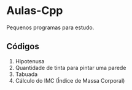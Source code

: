 # Aulas-Cpp
Pequenos programas para estudo.

## Códigos
1. Hipotenusa
2. Quantidade de tinta para pintar uma parede
3. Tabuada
4. Cálculo do IMC (Índice de Massa Corporal)
